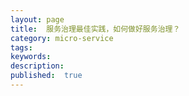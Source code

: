 ```yaml
---
layout: page
title:  服务治理最佳实践，如何做好服务治理？
category: micro-service
tags:
keywords:
description:
published:  true
---
```










